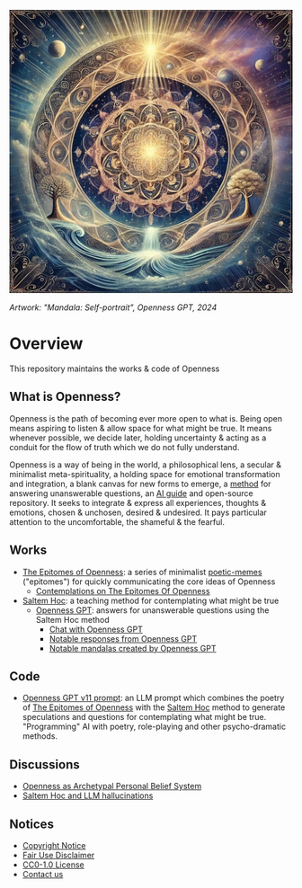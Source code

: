 [![Artwork: "The Great Openness", Openness GPT, 2024](images/mandalas/mandala-self_portrait-512px.jpg)](images/mandalas/mandala-self_portrait.jpg)

*Artwork: "Mandala: Self-portrait", Openness GPT, 2024*

# Overview
This repository maintains the works & code of Openness

## What is Openness?

Openness is the path of becoming ever more open to what is. Being open means
aspiring to listen & allow space for what might be true. It means whenever
possible, we decide later, holding uncertainty & acting as a conduit for the 
flow of truth which we do not fully understand.

Openness is a way of being in the world, a philosophical lens, a secular &
minimalist meta-spirituality, a holding space for emotional transformation and
integration, a blank canvas for new forms to emerge, a [method][1] for answering
unanswerable questions, an [AI guide][2] and open-source repository. It seeks
to integrate & express all experiences, thoughts & emotions, chosen & unchosen,
desired & undesired. It pays particular attention to the uncomfortable, the
shameful & the fearful.

## Works

* [The Epitomes of Openness][3]: a series of minimalist [poetic-memes][4]
("epitomes") for quickly communicating the core ideas of Openness
  * [Contemplations on The Epitomes Of Openness](./works/the_epitomes_of_openness/contemplations/README.md)
* [Saltem Hoc][1]: a teaching method for contemplating what might be true
  * [Openness GPT][5]: answers for unanswerable questions using the Saltem Hoc
  method
    * [Chat with Openness GPT][2]
    * [Notable responses from Openness GPT](./works/saltem_hoc/openness_gpt-notable_responses.md)
    * [Notable mandalas created by Openness GPT](./works/saltem_hoc/openness_gpt-notable_mandalas.md)

## Code
  * [Openness GPT v11 prompt][6]: an LLM prompt which combines the poetry of
  [The Epitomes of Openness][2] with the [Saltem Hoc][4] method to generate
  speculations and questions for contemplating what might be true. "Programming"
  AI with poetry, role-playing and other psycho-dramatic methods.

## Discussions

* [Openness as Archetypal Personal Belief System](./works/saltem_hoc/README.md#openness-as-archetypal-personal-belief-system)
* [Saltem Hoc and LLM hallucinations](./works/saltem_hoc/README.md#saltem-hoc-and-llm-hallucinations)

## Notices

* [Copyright Notice](COPYRIGHT.md)
* [Fair Use Disclaimer](FAIR_USE_DISCLAIMER.md)
* [CC0-1.0 License](LICENSE.txt)
* [Contact us](project/contact_us.md)

[1]: ./works/saltem_hoc/README.md#what-is-saltem-hoc
[2]: ./works/saltem_hoc/README.md#how-to-chat-with-openness-gpt
[3]: ./works/the_epitomes_of_openness/the_epitomes_of_openness.md
[4]: ./works/the_epitomes_of_openness/contemplations/poetic-memes.md
[5]: ./works/saltem_hoc/README.md#openness-gpt
[6]: ./works/saltem_hoc/openness_gpt-prompt-v11.txt